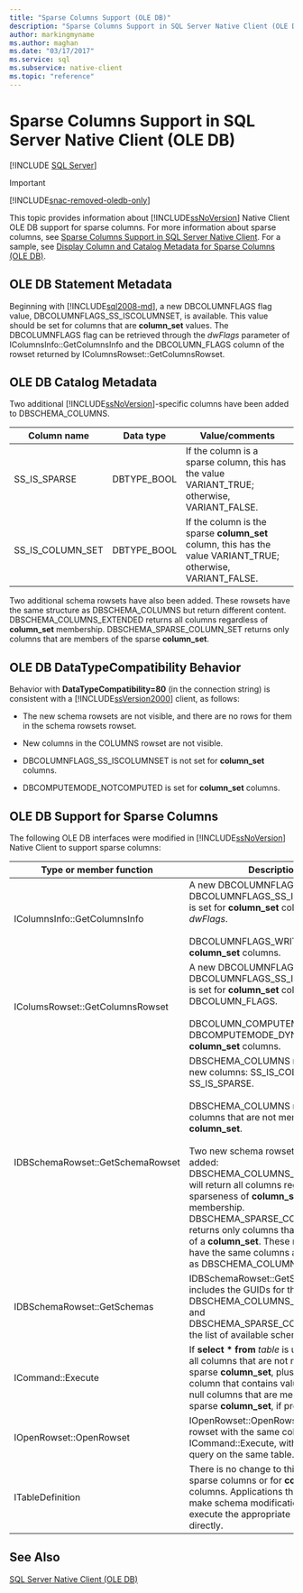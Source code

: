 ```yaml
---
title: "Sparse Columns Support (OLE DB)"
description: "Sparse Columns Support in SQL Server Native Client (OLE DB)"
author: markingmyname
ms.author: maghan
ms.date: "03/17/2017"
ms.service: sql
ms.subservice: native-client
ms.topic: "reference"
---
```

# Sparse Columns Support in SQL Server Native Client (OLE DB)
[!INCLUDE [SQL Server](../../../includes/applies-to-version/sql-asdb-asdbmi-asa-pdw.md)]

> [!IMPORTANT] 
> [!INCLUDE[snac-removed-oledb-only](../../../includes/snac-removed-oledb-only.md)]

  This topic provides information about [!INCLUDE[ssNoVersion](../../../includes/ssnoversion-md.md)] Native Client OLE DB support for sparse columns. For more information about sparse columns, see [Sparse Columns Support in SQL Server Native Client](../../../relational-databases/native-client/features/sparse-columns-support-in-sql-server-native-client.md). For a sample, see [Display Column and Catalog Metadata for Sparse Columns &#40;OLE DB&#41;](../../../relational-databases/native-client-ole-db-how-to/display-column-and-catalog-metadata-for-sparse-columns-ole-db.md).  
  
## OLE DB Statement Metadata  
 Beginning with [!INCLUDE[sql2008-md](../../../includes/sql2008-md.md)], a new DBCOLUMNFLAGS flag value, DBCOLUMNFLAGS_SS_ISCOLUMNSET, is available. This value should be set for columns that are **column_set** values. The DBCOLUMNFLAGS flag can be retrieved through the *dwFlags* parameter of IColumnsInfo::GetColumnsInfo and the DBCOLUMN_FLAGS column of the rowset returned by IColumnsRowset::GetColumnsRowset.  
  
## OLE DB Catalog Metadata  
 Two additional [!INCLUDE[ssNoVersion](../../../includes/ssnoversion-md.md)]-specific columns have been added to DBSCHEMA_COLUMNS.  
  
|Column name|Data type|Value/comments|  
|-----------------|---------------|---------------------|  
|SS_IS_SPARSE|DBTYPE_BOOL|If the column is a sparse column, this has the value VARIANT_TRUE; otherwise, VARIANT_FALSE.|  
|SS_IS_COLUMN_SET|DBTYPE_BOOL|If the column is the sparse **column_set** column, this has the value VARIANT_TRUE; otherwise, VARIANT_FALSE.|  
  
 Two additional schema rowsets have also been added. These rowsets have the same structure as DBSCHEMA_COLUMNS but return different content. DBSCHEMA_COLUMNS_EXTENDED returns all columns regardless of **column_set** membership. DBSCHEMA_SPARSE_COLUMN_SET returns only columns that are members of the sparse **column_set**.  
  
## OLE DB DataTypeCompatibility Behavior  
 Behavior with **DataTypeCompatibility=80** (in the connection string) is consistent with a [!INCLUDE[ssVersion2000](../../../includes/ssversion2000-md.md)] client, as follows:  
  
-   The new schema rowsets are not visible, and there are no rows for them in the schema rowsets rowset.  
  
-   New columns in the COLUMNS rowset are not visible.  
  
-   DBCOLUMNFLAGS_SS_ISCOLUMNSET is not set for **column_set** columns.  
  
-   DBCOMPUTEMODE_NOTCOMPUTED is set for **column_set** columns.  
  
## OLE DB Support for Sparse Columns  
 The following OLE DB interfaces were modified in [!INCLUDE[ssNoVersion](../../../includes/ssnoversion-md.md)] Native Client to support sparse columns:  
  
|Type or member function|Description|  
|-----------------------------|-----------------|  
|IColumnsInfo::GetColumnsInfo|A new DBCOLUMNFLAGS flag value DBCOLUMNFLAGS_SS_ISCOLUMNSET is set for **column_set** columns in *dwFlags*.<br /><br /> DBCOLUMNFLAGS_WRITE is set for **column_set** columns.|  
|IColumsRowset::GetColumnsRowset|A new DBCOLUMNFLAGS flag value, DBCOLUMNFLAGS_SS_ISCOLUMNSET, is set for **column_set** columns in DBCOLUMN_FLAGS.<br /><br /> DBCOLUMN_COMPUTEMODE is set to DBCOMPUTEMODE_DYNAMIC for **column_set** columns.|  
|IDBSchemaRowset::GetSchemaRowset|DBSCHEMA_COLUMNS returns two new columns: SS_IS_COLUMN_SET and SS_IS_SPARSE.<br /><br /> DBSCHEMA_COLUMNS returns only columns that are not members of a **column_set**.<br /><br /> Two new schema rowsets have been added: DBSCHEMA_COLUMNS_EXTENDED will return all columns regardless of sparseness of **column_set** membership. DBSCHEMA_SPARSE_COLUMN_SET returns only columns that are members of a **column_set**. These new rowsets have the same columns and restrictions as DBSCHEMA_COLUMNS.|  
|IDBSchemaRowset::GetSchemas|IDBSchemaRowset::GetSchemas includes the GUIDs for the new rowsets DBSCHEMA_COLUMNS_EXTENDED and DBSCHEMA_SPARSE_COLUMN_SET in the list of available schema rowsets.|  
|ICommand::Execute|If **select \* from** *table* is used, it returns all columns that are not members of the sparse **column_set**, plus an XML column that contains values of all non-null columns that are members of the sparse **column_set**, if present.|  
|IOpenRowset::OpenRowset|IOpenRowset::OpenRowset returns a rowset with the same columns as ICommand::Execute, with a **select \*** query on the same table.|  
|ITableDefinition|There is no change to this interface for sparse columns or for **column_set** columns. Applications that have to make schema modifications must execute the appropriate [!INCLUDE[tsql](../../../includes/tsql-md.md)] directly.|  
  
## See Also  
 [SQL Server Native Client &#40;OLE DB&#41;](../../../relational-databases/native-client/ole-db/sql-server-native-client-ole-db.md)  
  
  
